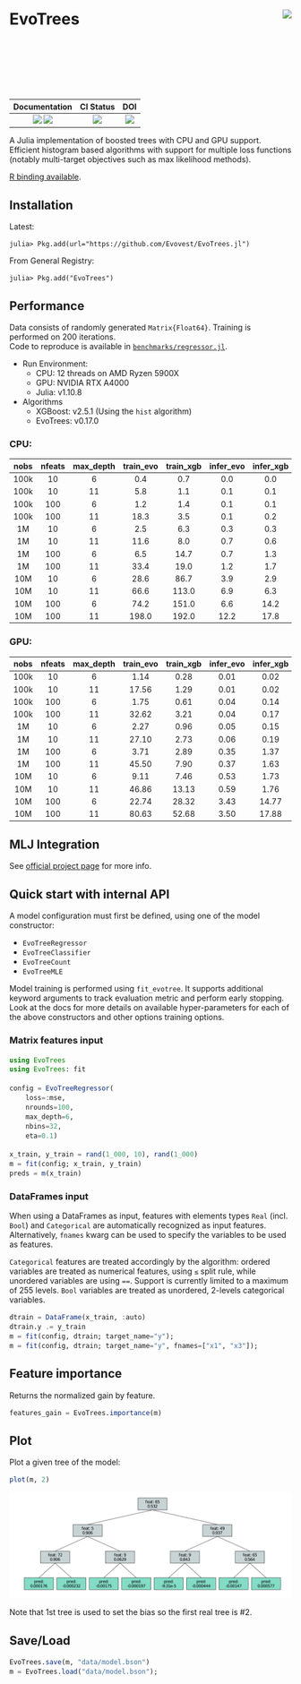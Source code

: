 
# EvoTrees <a href="https://evovest.github.io/EvoTrees.jl/dev/"><img src="figures/hex-evotrees-2.png" align="right" height="160"/></a>


| Documentation | CI Status | DOI |
|:------------------------:|:----------------:|:----------------:|
| [![][docs-stable-img]][docs-stable-url] [![][docs-latest-img]][docs-latest-url] | [![][ci-img]][ci-url] | [![][DOI-img]][DOI-url] |

[docs-latest-img]: https://img.shields.io/badge/docs-latest-blue.svg
[docs-latest-url]: https://evovest.github.io/EvoTrees.jl/dev

[docs-stable-img]: https://img.shields.io/badge/docs-stable-blue.svg
[docs-stable-url]: https://evovest.github.io/EvoTrees.jl/stable

[ci-img]: https://github.com/Evovest/EvoTrees.jl/workflows/CI/badge.svg
[ci-url]: https://github.com/Evovest/EvoTrees.jl/actions?query=workflow%3ACI+branch%3Amain

[DOI-img]: https://zenodo.org/badge/164559537.svg
[DOI-url]: https://zenodo.org/doi/10.5281/zenodo.10569604

A Julia implementation of boosted trees with CPU and GPU support.
Efficient histogram based algorithms with support for multiple loss functions (notably multi-target objectives such as max likelihood methods).

[R binding available](https://github.com/Evovest/EvoTrees).


## Installation

Latest:

```julia-repl
julia> Pkg.add(url="https://github.com/Evovest/EvoTrees.jl")
```

From General Registry:

```julia-repl
julia> Pkg.add("EvoTrees")
```

## Performance

Data consists of randomly generated `Matrix{Float64}`. Training is performed on 200 iterations.  
Code to reproduce is available in [`benchmarks/regressor.jl`](https://github.com/Evovest/EvoTrees.jl/blob/main/benchmarks/regressor.jl). 

- Run Environment:
    - CPU: 12 threads on AMD Ryzen 5900X
    - GPU: NVIDIA RTX A4000
    - Julia: v1.10.8
- Algorithms
    - XGBoost: v2.5.1 (Using the `hist` algorithm)
    - EvoTrees: v0.17.0

### CPU:

| **nobs** | **nfeats** | **max\_depth** | **train\_evo** | **train\_xgb** | **infer\_evo** | **infer\_xgb** |
|:--------:|:----------:|:--------------:|:--------------:|:--------------:|:--------------:|:--------------:|
| 100k     | 10         | 6              | 0.4            | 0.7            | 0.0            | 0.0            |
| 100k     | 10         | 11             | 5.8            | 1.1            | 0.1            | 0.1            |
| 100k     | 100        | 6              | 1.2            | 1.4            | 0.1            | 0.1            |
| 100k     | 100        | 11             | 18.3           | 3.5            | 0.1            | 0.2            |
| 1M       | 10         | 6              | 2.5            | 6.3            | 0.3            | 0.3            |
| 1M       | 10         | 11             | 11.6           | 8.0            | 0.7            | 0.6            |
| 1M       | 100        | 6              | 6.5            | 14.7           | 0.7            | 1.3            |
| 1M       | 100        | 11             | 33.4           | 19.0           | 1.2            | 1.7            |
| 10M      | 10         | 6              | 28.6           | 86.7           | 3.9            | 2.9            |
| 10M      | 10         | 11             | 66.6           | 113.0          | 6.9            | 6.3            |
| 10M      | 100        | 6              | 74.2           | 151.0          | 6.6            | 14.2           |
| 10M      | 100        | 11             | 198.0          | 192.0          | 12.2           | 17.8           |

### GPU:

| **nobs** | **nfeats** | **max\_depth** | **train\_evo** | **train\_xgb** | **infer\_evo** | **infer\_xgb** |
|:--------:|:----------:|:--------------:|:--------------:|:--------------:|:--------------:|:--------------:|
| 100k     | 10         | 6              | 1.14           | 0.28           | 0.01           | 0.02           |
| 100k     | 10         | 11             | 17.56          | 1.29           | 0.01           | 0.02           |
| 100k     | 100        | 6              | 1.75           | 0.61           | 0.04           | 0.14           |
| 100k     | 100        | 11             | 32.62          | 3.21           | 0.04           | 0.17           |
| 1M       | 10         | 6              | 2.27           | 0.96           | 0.05           | 0.15           |
| 1M       | 10         | 11             | 27.10          | 2.73           | 0.06           | 0.19           |
| 1M       | 100        | 6              | 3.71           | 2.89           | 0.35           | 1.37           |
| 1M       | 100        | 11             | 45.50          | 7.90           | 0.37           | 1.63           |
| 10M      | 10         | 6              | 9.11           | 7.46           | 0.53           | 1.73           |
| 10M      | 10         | 11             | 46.86          | 13.13          | 0.59           | 1.76           |
| 10M      | 100        | 6              | 22.74          | 28.32          | 3.43           | 14.77          |
| 10M      | 100        | 11             | 80.63          | 52.68          | 3.50           | 17.88          |


## MLJ Integration

See [official project page](https://github.com/alan-turing-institute/MLJ.jl) for more info.

## Quick start with internal API

A model configuration must first be defined, using one of the model constructor:
- `EvoTreeRegressor`
- `EvoTreeClassifier`
- `EvoTreeCount`
- `EvoTreeMLE`

Model training is performed using `fit_evotree`. 
It supports additional keyword arguments to track evaluation metric and perform early stopping. 
Look at the docs for more details on available hyper-parameters for each of the above constructors and other options training options.

### Matrix features input

```julia
using EvoTrees
using EvoTrees: fit

config = EvoTreeRegressor(
    loss=:mse, 
    nrounds=100, 
    max_depth=6,
    nbins=32,
    eta=0.1)

x_train, y_train = rand(1_000, 10), rand(1_000)
m = fit(config; x_train, y_train)
preds = m(x_train)
```

### DataFrames input

When using a DataFrames as input, features with elements types `Real` (incl. `Bool`) and `Categorical` are automatically recognized as input features. Alternatively, `fnames` kwarg can be used to specify the variables to be used as features. 

`Categorical` features are treated accordingly by the algorithm: ordered variables are treated as numerical features, using `≤` split rule, while unordered variables are using `==`. Support is currently limited to a maximum of 255 levels. `Bool` variables are treated as unordered, 2-levels categorical variables.

```julia
dtrain = DataFrame(x_train, :auto)
dtrain.y .= y_train
m = fit(config, dtrain; target_name="y");
m = fit(config, dtrain; target_name="y", fnames=["x1", "x3"]);
```

## Feature importance

Returns the normalized gain by feature.

```julia
features_gain = EvoTrees.importance(m)
```

## Plot

Plot a given tree of the model:

```julia
plot(m, 2)
```

![](docs/src/assets/plot_tree.png)

Note that 1st tree is used to set the bias so the first real tree is #2.

## Save/Load

```julia
EvoTrees.save(m, "data/model.bson")
m = EvoTrees.load("data/model.bson");
```
